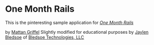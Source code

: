 # One Month Rails

This is the pinteresting sample application for [*One Month Rails*](http://onemonthrails.com)

by [Mattan Griffel](http://mattangriffel.com)
Slightly modified for educational purposes by [Jaylen Bledsoe](http://jaylenbledsoe.com) of [Bledsoe Technologies, LLC](http://bledsoetechnologies.com)
